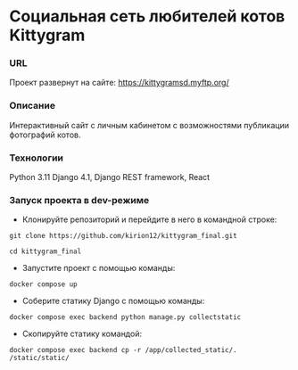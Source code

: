 # Социальная сеть любителей котов Kittygram

### URL
Проект развернут на сайте:
https://kittygramsd.myftp.org/

### Описание
Интерактивный сайт с личным кабинетом с возможностями публикации фотографий котов.

### Технологии
Python 3.11
Django 4.1,
Django REST framework, 
React

### Запуск проекта в dev-режиме
- Клонируйте репозиторий и перейдите в него в командной строке:
```
git clone https://github.com/kirion12/kittygram_final.git
```
```
cd kittygram_final
```
- Запустите проект с помощью команды:
```
docker compose up
```
- Соберите статику Django с помощью команды:
```
docker compose exec backend python manage.py collectstatic
```
- Скопируйте статику командой:
```
docker compose exec backend cp -r /app/collected_static/. /static/static/
```